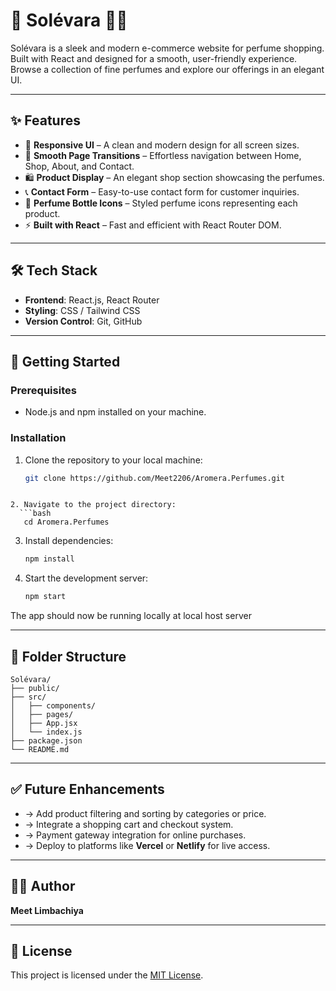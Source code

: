 # 🌸 Solévara 🧴✨

Solévara is a sleek and modern e-commerce website for perfume shopping. Built with React and designed for a smooth, user-friendly experience. Browse a collection of fine perfumes and explore our offerings in an elegant UI.

---

## ✨ Features

- 💄 **Responsive UI** – A clean and modern design for all screen sizes.
- 🔁 **Smooth Page Transitions** – Effortless navigation between Home, Shop, About, and Contact.
- 🛍️ **Product Display** – An elegant shop section showcasing the perfumes.
- 📞 **Contact Form** – Easy-to-use contact form for customer inquiries.
- 🧴 **Perfume Bottle Icons** – Styled perfume icons representing each product.
- ⚡ **Built with React** – Fast and efficient with React Router DOM.

---

## 🛠️ Tech Stack

- **Frontend**: React.js, React Router
- **Styling**: CSS / Tailwind CSS 
- **Version Control**: Git, GitHub

---

## 🚀 Getting Started

### Prerequisites

- Node.js and npm installed on your machine.

### Installation

1. Clone the repository to your local machine:

   ```bash
   git clone https://github.com/Meet2206/Aromera.Perfumes.git
````

2. Navigate to the project directory:
  ```bash
   cd Aromera.Perfumes
   ````

3. Install dependencies:

   ```bash
   npm install
   ```

4. Start the development server:

   ```bash
   npm start
   ```

The app should now be running locally at local host server

---

## 📁 Folder Structure

```
Solévara/
├── public/
├── src/
│   ├── components/
│   ├── pages/
│   ├── App.jsx
│   └── index.js
├── package.json
└── README.md
````

---

## ✅ Future Enhancements

* -> Add product filtering and sorting by categories or price.
* -> Integrate a shopping cart and checkout system.
* -> Payment gateway integration for online purchases.
* -> Deploy to platforms like **Vercel** or **Netlify** for live access.

---

## 🧑‍💻 Author

**Meet Limbachiya**

---

## 📄 License

This project is licensed under the [MIT License](LICENSE).